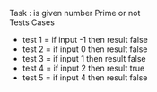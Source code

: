 Task : is given number Prime or not <br/>
Tests Cases
- test 1 = if input -1 then result false
- test 2 = if input 0 then result false
- test 3 = if input 1 then result false
- test 4 = if input 2 then result true
- test 5 = if input 4 then result false